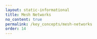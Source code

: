 ```yaml
---
layout: static-informational
title: Mesh Networks
no_content: true
permalink: /key_concepts/mesh-networks
order: 14
---
```

